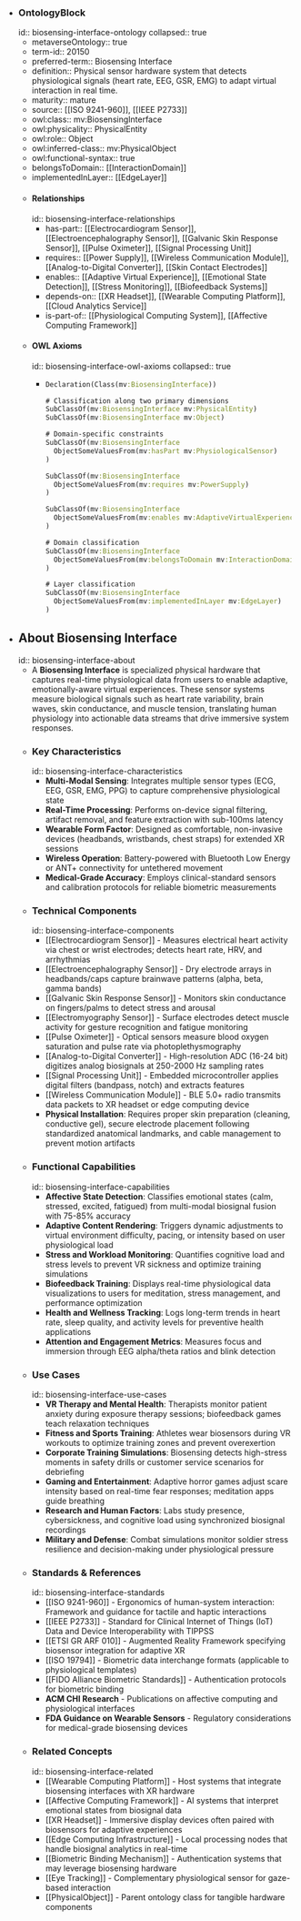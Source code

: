 - ### OntologyBlock
  id:: biosensing-interface-ontology
  collapsed:: true
	- metaverseOntology:: true
	- term-id:: 20150
	- preferred-term:: Biosensing Interface
	- definition:: Physical sensor hardware system that detects physiological signals (heart rate, EEG, GSR, EMG) to adapt virtual interaction in real time.
	- maturity:: mature
	- source:: [[ISO 9241-960]], [[IEEE P2733]]
	- owl:class:: mv:BiosensingInterface
	- owl:physicality:: PhysicalEntity
	- owl:role:: Object
	- owl:inferred-class:: mv:PhysicalObject
	- owl:functional-syntax:: true
	- belongsToDomain:: [[InteractionDomain]]
	- implementedInLayer:: [[EdgeLayer]]
	- #### Relationships
	  id:: biosensing-interface-relationships
		- has-part:: [[Electrocardiogram Sensor]], [[Electroencephalography Sensor]], [[Galvanic Skin Response Sensor]], [[Pulse Oximeter]], [[Signal Processing Unit]]
		- requires:: [[Power Supply]], [[Wireless Communication Module]], [[Analog-to-Digital Converter]], [[Skin Contact Electrodes]]
		- enables:: [[Adaptive Virtual Experience]], [[Emotional State Detection]], [[Stress Monitoring]], [[Biofeedback Systems]]
		- depends-on:: [[XR Headset]], [[Wearable Computing Platform]], [[Cloud Analytics Service]]
		- is-part-of:: [[Physiological Computing System]], [[Affective Computing Framework]]
	- #### OWL Axioms
	  id:: biosensing-interface-owl-axioms
	  collapsed:: true
		- ```clojure
		  Declaration(Class(mv:BiosensingInterface))

		  # Classification along two primary dimensions
		  SubClassOf(mv:BiosensingInterface mv:PhysicalEntity)
		  SubClassOf(mv:BiosensingInterface mv:Object)

		  # Domain-specific constraints
		  SubClassOf(mv:BiosensingInterface
		    ObjectSomeValuesFrom(mv:hasPart mv:PhysiologicalSensor)
		  )

		  SubClassOf(mv:BiosensingInterface
		    ObjectSomeValuesFrom(mv:requires mv:PowerSupply)
		  )

		  SubClassOf(mv:BiosensingInterface
		    ObjectSomeValuesFrom(mv:enables mv:AdaptiveVirtualExperience)
		  )

		  # Domain classification
		  SubClassOf(mv:BiosensingInterface
		    ObjectSomeValuesFrom(mv:belongsToDomain mv:InteractionDomain)
		  )

		  # Layer classification
		  SubClassOf(mv:BiosensingInterface
		    ObjectSomeValuesFrom(mv:implementedInLayer mv:EdgeLayer)
		  )
		  ```
- ## About Biosensing Interface
  id:: biosensing-interface-about
	- A **Biosensing Interface** is specialized physical hardware that captures real-time physiological data from users to enable adaptive, emotionally-aware virtual experiences. These sensor systems measure biological signals such as heart rate variability, brain waves, skin conductance, and muscle tension, translating human physiology into actionable data streams that drive immersive system responses.
	- ### Key Characteristics
	  id:: biosensing-interface-characteristics
		- **Multi-Modal Sensing**: Integrates multiple sensor types (ECG, EEG, GSR, EMG, PPG) to capture comprehensive physiological state
		- **Real-Time Processing**: Performs on-device signal filtering, artifact removal, and feature extraction with sub-100ms latency
		- **Wearable Form Factor**: Designed as comfortable, non-invasive devices (headbands, wristbands, chest straps) for extended XR sessions
		- **Wireless Operation**: Battery-powered with Bluetooth Low Energy or ANT+ connectivity for untethered movement
		- **Medical-Grade Accuracy**: Employs clinical-standard sensors and calibration protocols for reliable biometric measurements
	- ### Technical Components
	  id:: biosensing-interface-components
		- [[Electrocardiogram Sensor]] - Measures electrical heart activity via chest or wrist electrodes; detects heart rate, HRV, and arrhythmias
		- [[Electroencephalography Sensor]] - Dry electrode arrays in headbands/caps capture brainwave patterns (alpha, beta, gamma bands)
		- [[Galvanic Skin Response Sensor]] - Monitors skin conductance on fingers/palms to detect stress and arousal
		- [[Electromyography Sensor]] - Surface electrodes detect muscle activity for gesture recognition and fatigue monitoring
		- [[Pulse Oximeter]] - Optical sensors measure blood oxygen saturation and pulse rate via photoplethysmography
		- [[Analog-to-Digital Converter]] - High-resolution ADC (16-24 bit) digitizes analog biosignals at 250-2000 Hz sampling rates
		- [[Signal Processing Unit]] - Embedded microcontroller applies digital filters (bandpass, notch) and extracts features
		- [[Wireless Communication Module]] - BLE 5.0+ radio transmits data packets to XR headset or edge computing device
		- **Physical Installation**: Requires proper skin preparation (cleaning, conductive gel), secure electrode placement following standardized anatomical landmarks, and cable management to prevent motion artifacts
	- ### Functional Capabilities
	  id:: biosensing-interface-capabilities
		- **Affective State Detection**: Classifies emotional states (calm, stressed, excited, fatigued) from multi-modal biosignal fusion with 75-85% accuracy
		- **Adaptive Content Rendering**: Triggers dynamic adjustments to virtual environment difficulty, pacing, or intensity based on user physiological load
		- **Stress and Workload Monitoring**: Quantifies cognitive load and stress levels to prevent VR sickness and optimize training simulations
		- **Biofeedback Training**: Displays real-time physiological data visualizations to users for meditation, stress management, and performance optimization
		- **Health and Wellness Tracking**: Logs long-term trends in heart rate, sleep quality, and activity levels for preventive health applications
		- **Attention and Engagement Metrics**: Measures focus and immersion through EEG alpha/theta ratios and blink detection
	- ### Use Cases
	  id:: biosensing-interface-use-cases
		- **VR Therapy and Mental Health**: Therapists monitor patient anxiety during exposure therapy sessions; biofeedback games teach relaxation techniques
		- **Fitness and Sports Training**: Athletes wear biosensors during VR workouts to optimize training zones and prevent overexertion
		- **Corporate Training Simulations**: Biosensing detects high-stress moments in safety drills or customer service scenarios for debriefing
		- **Gaming and Entertainment**: Adaptive horror games adjust scare intensity based on real-time fear responses; meditation apps guide breathing
		- **Research and Human Factors**: Labs study presence, cybersickness, and cognitive load using synchronized biosignal recordings
		- **Military and Defense**: Combat simulations monitor soldier stress resilience and decision-making under physiological pressure
	- ### Standards & References
	  id:: biosensing-interface-standards
		- [[ISO 9241-960]] - Ergonomics of human-system interaction: Framework and guidance for tactile and haptic interactions
		- [[IEEE P2733]] - Standard for Clinical Internet of Things (IoT) Data and Device Interoperability with TIPPSS
		- [[ETSI GR ARF 010]] - Augmented Reality Framework specifying biosensor integration for adaptive XR
		- [[ISO 19794]] - Biometric data interchange formats (applicable to physiological templates)
		- [[FIDO Alliance Biometric Standards]] - Authentication protocols for biometric binding
		- **ACM CHI Research** - Publications on affective computing and physiological interfaces
		- **FDA Guidance on Wearable Sensors** - Regulatory considerations for medical-grade biosensing devices
	- ### Related Concepts
	  id:: biosensing-interface-related
		- [[Wearable Computing Platform]] - Host systems that integrate biosensing interfaces with XR hardware
		- [[Affective Computing Framework]] - AI systems that interpret emotional states from biosignal data
		- [[XR Headset]] - Immersive display devices often paired with biosensors for adaptive experiences
		- [[Edge Computing Infrastructure]] - Local processing nodes that handle biosignal analytics in real-time
		- [[Biometric Binding Mechanism]] - Authentication systems that may leverage biosensing hardware
		- [[Eye Tracking]] - Complementary physiological sensor for gaze-based interaction
		- [[PhysicalObject]] - Parent ontology class for tangible hardware components

